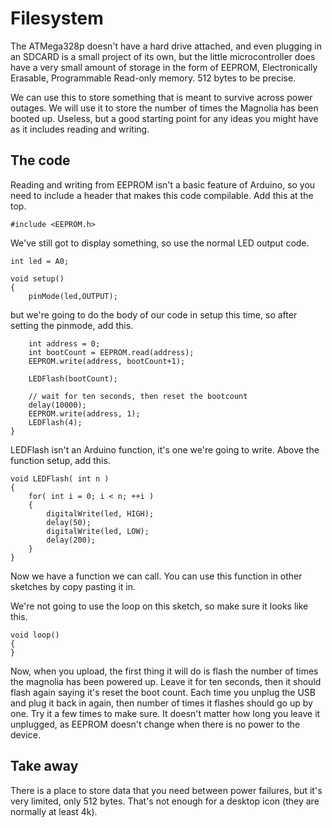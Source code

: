 # Filesystem

The ATMega328p doesn't have a hard drive attached, and even plugging in an SDCARD is a small project of its own, but the little microcontroller does have a very small amount of storage in the form of EEPROM, Electronically Erasable, Programmable Read-only memory. 512 bytes to be precise.

We can use this to store something that is meant to survive across power outages. We will use it to store the number of times the Magnolia has been booted up. Useless, but a good starting point for any ideas you might have as it includes reading and writing.

## The code

Reading and writing from EEPROM isn't a basic feature of Arduino, so you need to include a header that makes this code compilable. Add this at the top.

    #include <EEPROM.h>

We've still got to display something, so use the normal LED output code.

    int led = A0;

    void setup()
    {
        pinMode(led,OUTPUT);

but we're going to do the body of our code in setup this time, so after setting the pinmode, add this.

        int address = 0;
        int bootCount = EEPROM.read(address);
        EEPROM.write(address, bootCount+1);

        LEDFlash(bootCount);

        // wait for ten seconds, then reset the bootcount
        delay(10000);
        EEPROM.write(address, 1);
        LEDFlash(4);
    }

LEDFlash isn't an Arduino function, it's one we're going to write. Above the function setup, add this.

    void LEDFlash( int n )
    {
        for( int i = 0; i < n; ++i )
        {
            digitalWrite(led, HIGH);
            delay(50);
            digitalWrite(led, LOW);
            delay(200);
        }
    }

Now we have a function we can call. You can use this function in other sketches by copy pasting it in.

We're not going to use the loop on this sketch, so make sure it looks like this.

    void loop()
    {
    }

Now, when you upload, the first thing it will do is flash the number of times the magnolia has been powered up. Leave it for ten seconds, then it should flash again saying it's reset the boot count. Each time you unplug the USB and plug it back in again, then number of times it flashes should go up by one. Try it a few times to make sure. It doesn't matter how long you leave it unplugged, as EEPROM doesn't change when there is no power to the device.

## Take away

There is a place to store data that you need between power failures, but it's very limited, only 512 bytes. That's not enough for a desktop icon (they are normally at least 4k).
